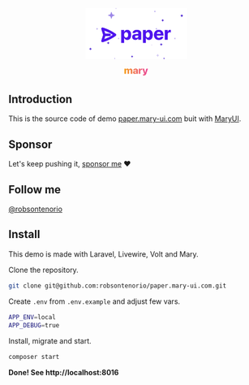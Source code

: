 <p align="center"><img width="200" src="public/paper2.png"></p>
<p align="center"><img width="50" src="public/mary.png"></p>

## Introduction

This is the source code of demo [paper.mary-ui.com](https://paper.mary-ui.com) buit with [MaryUI](https://mary-ui.com).

## Sponsor

Let's keep pushing it, [sponsor me](https://github.com/sponsors/robsontenorio) ❤️

## Follow me

[@robsontenorio](https://twitter.com/robsontenorio)

## Install

This demo is made with Laravel, Livewire, Volt and Mary.

Clone the repository.

```bash
git clone git@github.com:robsontenorio/paper.mary-ui.com.git
```

Create `.env` from `.env.example` and adjust few vars.

```bash
APP_ENV=local
APP_DEBUG=true
```

Install, migrate and start.

```bash
composer start
```

**Done! See http://localhost:8016**
